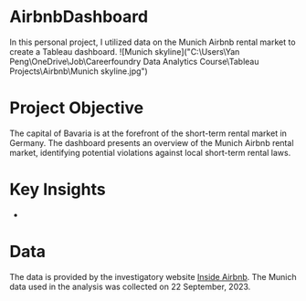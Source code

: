 # AirbnbDashboard
In this personal project, I utilized data on the Munich Airbnb rental market to create a Tableau dashboard.
![Munich skyline]("C:\Users\Yan Peng\OneDrive\Job\Careerfoundry Data Analytics Course\Tableau Projects\Airbnb\Munich skyline.jpg")
# Project Objective
The capital of Bavaria is at the forefront of the short-term rental market in Germany. The dashboard presents an overview of the Munich Airbnb rental market, identifying potential violations against local short-term rental laws.
# Key Insights
- 
# Data
The data is provided by the investigatory website [Inside Airbnb](http://insideairbnb.com). The Munich data used in the analysis was collected on 22 September, 2023.
